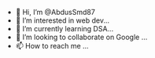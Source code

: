 - 👋 Hi, I’m @AbdusSmd87
- 👀 I’m interested in web dev...
- 🌱 I’m currently learning DSA...
- 💞️ I’m looking to collaborate on Google ...
- 📫 How to reach me ...

<!---
AbdusSmd87/AbdusSmd87 is a ✨ special ✨ repository because its `README.md` (this file) appears on your GitHub profile.
You can click the Preview link to take a look at your changes.
--->
